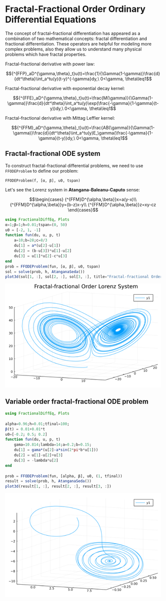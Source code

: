 # Fractal-Fractional Order Ordinary Differential Equations

The concept of fractal–fractional differentiation has appeared as a combination of two
mathematical concepts: fractal differentiation and fractional differentiation. These operators are helpful for modeling more complex problems, also
they allow us to understand many physical problems which have fractal properties.


Fractal-fractional derivative with power law:

```math
{^{FFP}_aD^{\gamma,\theta}_t}u(t)=\frac{1}{\Gamma(1-\gamma)}\frac{d}{dt^\theta}\int_a^tu(y)(t-y)^{-\gamma}dy,\ 0<\gamma, \theta\leq1
```

Fractal-fractional derivative with exponential decay kernel:

```math
{^{FFE}_aD^{\gamma,\theta}_t}u(t)=\frac{M(\gamma)}{\Gamma(1-\gamma)}\frac{d}{dt^\theta}\int_a^tu(y)\exp(\frac{-\gamma}{1-\gamma}(t-y))dy,\ 0<\gamma, \theta\leq1
```

Fractal-fractional derivative with Mittag Leffler kernel:

```math
{^{FFM}_aD^{\gamma,\theta}_t}u(t)=\frac{AB(\gamma)}{\Gamma(1-\gamma)}\frac{d}{dt^\theta}\int_a^tu(y)E_\gamma(\frac{-\gamma}{1-\gamma}(t-y))dy,\ 0<\gamma, \theta\leq1
```


## Fractal-fractional ODE system

To construct fractal-fractional differential problems, we need to use ```FFODEProblem``` to define our problem:

```julia-repl
FFODEProblem(f, [α, β], u0, tspan)
```

Let's see the Lorenz system in **Atangana-Baleanu-Caputo** sense:

```math
\begin{cases}
{^{FFM}D^{\alpha,\beta}}x=a(y-x)\\
{^{FFM}D^{\alpha,\beta}}y=(b-z)x-y\\
{^{FFM}D^{\alpha,\beta}}z=xy-cz
\end{cases}
```

```julia
using FractionalDiffEq, Plots
α=1;β=1;h=0.01;tspan=(0, 50)
u0 = [-2, 1, -1]
function fun(du, u, p, t)
    a=10;b=28;c=8/3
    du[1] = a*(u[2]-u[1])
    du[2] = (b-u[3])*u[1]-u[2]
    du[3] = u[1]*u[2]-c*u[3]
end
prob = FFODEProblem(fun, [α, β], u0, tspan)
sol = solve(prob, h, AtanganaSeda())
plot3d(sol[1, :], sol[2, :], sol[3, :], title="Fractal-fractional Order Lorenz System")
```

![ABCLorenz](./assets/LorenzABC.png)

## Variable order fractal-fractional ODE problem

```julia
using FractionalDiffEq, Plots

alpha=0.96;h=0.01;tfinal=100;
β(t) = 0.01+0.01*t
u0=[-0.2; 0.5; 0.2]
function fun(du, u, p, t)
    gama=10.814;lambda=14;a=0.2;b=0.15;
    du[1] = gama*(u[2]-a*sin(2*pi*b*u[1]))
    du[2] = u[1]-u[2]+u[3]
    du[3] = -lambda*u[2]
end

prob = FFODEProblem(fun, [alpha, β], u0, (1, tfinal))
result = solve(prob, h, AtanganaSeda())
plot3d(result[1, :], result[2, :], result[3, :])
```

![CFVariable](./assets/CFvariableFFODEProblem.png)